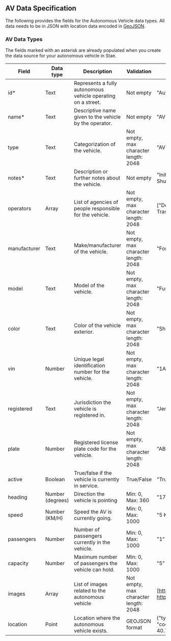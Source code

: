 ## AV Data Specification

The following provides the fields for the Autonomous Vehicle data types. All data needs to be in JSON with location data encoded in [GeoJSON](http://geojson.org/). 

### AV Data Types
The fields marked with an asterisk are already populated when you create the data source for your autonomous vehicle in Stae. 

| Field | Data type | Description | Validation | Example
| ---   | --- 		| ---         | ---		   | ---
|id*    | Text      | Represents a fully autonomous vehicle operating on a street. | Not empty | "Automated Vehicle"
|name*  | Text      | Descriptive name given to the vehicle by the operator. | Not empty | "AV Shuttle Test"
|type   | Text      | Categorization of the vehicle. |  Not empty, max character length: 2048 | "AV Shuttle Bus"
|notes* | Text 		| Description or further notes about the vehicle. | Not empty | "Initial pilot project for Shuttle Bus Services"
|operators| Array 	| List of agencies of people responsible for the vehicle. | Not empty, max character length: 2048 | ["Department of Trasnportation"]
|manufacturer| Text | Make/manufacturer of the vehicle. | Not empty, max character length: 2048 | "Ford"
|model  | Text 		| Model of the vehicle. | Not empty, max character length: 2048 | "Fusion"
|color  | Text 		| Color of the vehicle exterior. | Not empty, max character length: 2048 | "Shadow Black"
|vin | Number 	| Unique legal identification number for the vehicle. | Not empty, max character length: 2048 | "1ABCD23EFGHI456789"
|registered | Text 	| Jurisdiction the vehicle is registered in. | Not empty, max character length: 2048 | "Jersey City, NJ"
|plate | Number 	| Registered license plate code for the vehicle. | Not empty, max character length: 2048 | "ABC1234"
|active | Boolean 	| True/false if the vehicle is currently in service. | True/False | "True"
|heading | Number (degrees) 	| Direction the vehicle is pointing | Min: 0, Max: 360 | "175.45"
|speed 	| Number (KM/H) | Speed the AV is currently going. | Min: 0, Max: 1000 | "5 KM/H" 
|passengers 	| Number | Number of passengers currently in the vehicle. | Min: 0, Max: 1000 | "1" 
|capacity 	| Number | Maximum number of passengers the vehicle can hold. | Min: 0, Max: 1000 | "5" 
|images | Array 	| List of images related to the autonomous vehicle | Not empty, max character length: 2048 | [https://stae.co/AV1.jpg, https://stae.co/AV2.jpg]
|location | Point 	| Location where the autonomous vehicle exists. | GEOJSON format | {"type": "Point", "coordinates": [-74.0429, 40.744]}
